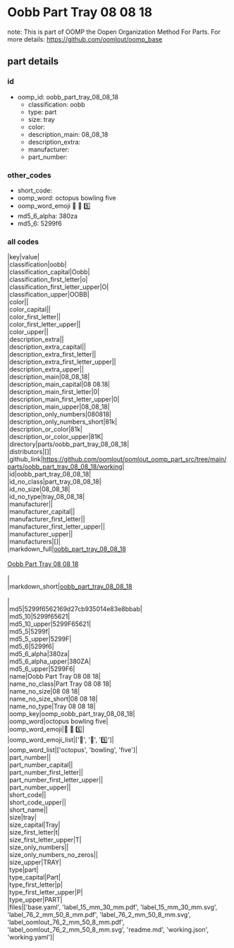 # Oobb Part Tray 08 08 18  

note: This is part of OOMP the Oopen Organization Method For Parts. For more details: https://github.com/oomlout/oomp_base

##  part details





### id
* oomp_id: oobb_part_tray_08_08_18
  * classification: oobb
  * type: part
  * size: tray
  * color: 
  * description_main: 08_08_18
  * description_extra: 
  * manufacturer: 
  * part_number: 

### other_codes
* short_code: 
* oomp_word: octopus bowling five
* oomp_word_emoji :octopus: :bowling: :five:
* md5_6_alpha: 380za
* md5_6: 5299f6

### all codes 
|key|value|  
|classification|oobb|  
|classification_capital|Oobb|  
|classification_first_letter|o|  
|classification_first_letter_upper|O|  
|classification_upper|OOBB|  
|color||  
|color_capital||  
|color_first_letter||  
|color_first_letter_upper||  
|color_upper||  
|description_extra||  
|description_extra_capital||  
|description_extra_first_letter||  
|description_extra_first_letter_upper||  
|description_extra_upper||  
|description_main|08_08_18|  
|description_main_capital|08 08.18|  
|description_main_first_letter|0|  
|description_main_first_letter_upper|0|  
|description_main_upper|08_08_18|  
|description_only_numbers|080818|  
|description_only_numbers_short|81k|  
|description_or_color|81k|  
|description_or_color_upper|81K|  
|directory|parts/oobb_part_tray_08_08_18|  
|distributors|[]|  
|github_link|https://github.com/oomlout/oomlout_oomp_part_src/tree/main/parts/oobb_part_tray_08_08_18/working|  
|id|oobb_part_tray_08_08_18|  
|id_no_class|part_tray_08_08_18|  
|id_no_size|08_08_18|  
|id_no_type|tray_08_08_18|  
|manufacturer||  
|manufacturer_capital||  
|manufacturer_first_letter||  
|manufacturer_first_letter_upper||  
|manufacturer_upper||  
|manufacturers|[]|  
|markdown_full|[oobb_part_tray_08_08_18](https://github.com/oomlout/oomlout_oomp_part_src/tree/main/parts/oobb_part_tray_08_08_18/working)<br>[](https://github.com/oomlout/oomlout_oomp_part_src/tree/main/parts/oobb_part_tray_08_08_18/working)<br>[Oobb Part Tray 08 08 18](https://github.com/oomlout/oomlout_oomp_part_src/tree/main/parts/oobb_part_tray_08_08_18/working)<br><br>|  
|markdown_short|[oobb_part_tray_08_08_18](https://github.com/oomlout/oomlout_oomp_part_src/tree/main/parts/oobb_part_tray_08_08_18/working)<br><br>|  
|md5|5299f6562169d27cb935014e83e8bbab|  
|md5_10|5299f65621|  
|md5_10_upper|5299F65621|  
|md5_5|5299f|  
|md5_5_upper|5299F|  
|md5_6|5299f6|  
|md5_6_alpha|380za|  
|md5_6_alpha_upper|380ZA|  
|md5_6_upper|5299F6|  
|name|Oobb Part Tray 08 08 18|  
|name_no_class|Part Tray 08 08 18|  
|name_no_size|08 08 18|  
|name_no_size_short|08 08 18|  
|name_no_type|Tray 08 08 18|  
|oomp_key|oomp_oobb_part_tray_08_08_18|  
|oomp_word|octopus bowling five|  
|oomp_word_emoji|:octopus: :bowling: :five:|  
|oomp_word_emoji_list|[':octopus:', ':bowling:', ':five:']|  
|oomp_word_list|['octopus', 'bowling', 'five']|  
|part_number||  
|part_number_capital||  
|part_number_first_letter||  
|part_number_first_letter_upper||  
|part_number_upper||  
|short_code||  
|short_code_upper||  
|short_name||  
|size|tray|  
|size_capital|Tray|  
|size_first_letter|t|  
|size_first_letter_upper|T|  
|size_only_numbers||  
|size_only_numbers_no_zeros||  
|size_upper|TRAY|  
|type|part|  
|type_capital|Part|  
|type_first_letter|p|  
|type_first_letter_upper|P|  
|type_upper|PART|  
|files|['base.yaml', 'label_15_mm_30_mm.pdf', 'label_15_mm_30_mm.svg', 'label_76_2_mm_50_8_mm.pdf', 'label_76_2_mm_50_8_mm.svg', 'label_oomlout_76_2_mm_50_8_mm.pdf', 'label_oomlout_76_2_mm_50_8_mm.svg', 'readme.md', 'working.json', 'working.yaml']|  
